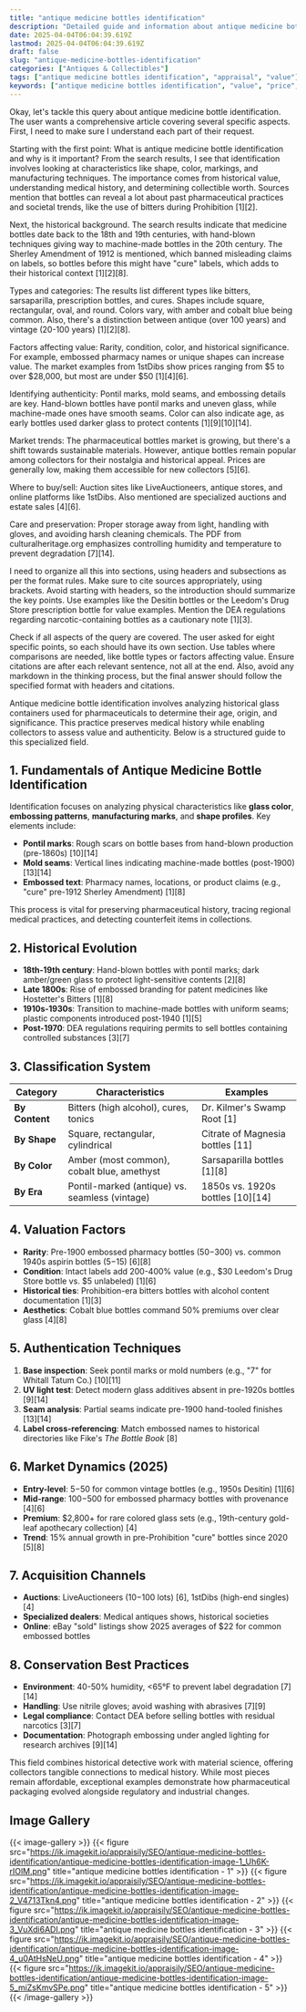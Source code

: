 ```yaml
---
title: "antique medicine bottles identification"
description: "Detailed guide and information about antique medicine bottles identification"
date: 2025-04-04T06:04:39.619Z
lastmod: 2025-04-04T06:04:39.619Z
draft: false
slug: "antique-medicine-bottles-identification"
categories: ["Antiques & Collectibles"]
tags: ["antique medicine bottles identification", "appraisal", "value"]
keywords: ["antique medicine bottles identification", "value", "price", "worth", "appraisal"]
---
```


<think>
Okay, let's tackle this query about antique medicine bottle identification. The user wants a comprehensive article covering several specific aspects. First, I need to make sure I understand each part of their request.

Starting with the first point: What is antique medicine bottle identification and why is it important? From the search results, I see that identification involves looking at characteristics like shape, color, markings, and manufacturing techniques. The importance comes from historical value, understanding medical history, and determining collectible worth. Sources mention that bottles can reveal a lot about past pharmaceutical practices and societal trends, like the use of bitters during Prohibition [1][2].

Next, the historical background. The search results indicate that medicine bottles date back to the 18th and 19th centuries, with hand-blown techniques giving way to machine-made bottles in the 20th century. The Sherley Amendment of 1912 is mentioned, which banned misleading claims on labels, so bottles before this might have "cure" labels, which adds to their historical context [1][2][8].

Types and categories: The results list different types like bitters, sarsaparilla, prescription bottles, and cures. Shapes include square, rectangular, oval, and round. Colors vary, with amber and cobalt blue being common. Also, there's a distinction between antique (over 100 years) and vintage (20-100 years) [1][2][8].

Factors affecting value: Rarity, condition, color, and historical significance. For example, embossed pharmacy names or unique shapes can increase value. The market examples from 1stDibs show prices ranging from $5 to over $28,000, but most are under $50 [1][4][6].

Identifying authenticity: Pontil marks, mold seams, and embossing details are key. Hand-blown bottles have pontil marks and uneven glass, while machine-made ones have smooth seams. Color can also indicate age, as early bottles used darker glass to protect contents [1][9][10][14].

Market trends: The pharmaceutical bottles market is growing, but there's a shift towards sustainable materials. However, antique bottles remain popular among collectors for their nostalgia and historical appeal. Prices are generally low, making them accessible for new collectors [5][6].

Where to buy/sell: Auction sites like LiveAuctioneers, antique stores, and online platforms like 1stDibs. Also mentioned are specialized auctions and estate sales [4][6].

Care and preservation: Proper storage away from light, handling with gloves, and avoiding harsh cleaning chemicals. The PDF from culturalheritage.org emphasizes controlling humidity and temperature to prevent degradation [7][14].

I need to organize all this into sections, using headers and subsections as per the format rules. Make sure to cite sources appropriately, using brackets. Avoid starting with headers, so the introduction should summarize the key points. Use examples like the Desitin bottles or the Leedom's Drug Store prescription bottle for value examples. Mention the DEA regulations regarding narcotic-containing bottles as a cautionary note [1][3].

Check if all aspects of the query are covered. The user asked for eight specific points, so each should have its own section. Use tables where comparisons are needed, like bottle types or factors affecting value. Ensure citations are after each relevant sentence, not all at the end. Also, avoid any markdown in the thinking process, but the final answer should follow the specified format with headers and citations.
</think>

Antique medicine bottle identification involves analyzing historical glass containers used for pharmaceuticals to determine their age, origin, and significance. This practice preserves medical history while enabling collectors to assess value and authenticity. Below is a structured guide to this specialized field.

## 1. Fundamentals of Antique Medicine Bottle Identification  
Identification focuses on analyzing physical characteristics like **glass color**, **embossing patterns**, **manufacturing marks**, and **shape profiles**. Key elements include:  
- **Pontil marks**: Rough scars on bottle bases from hand-blown production (pre-1860s) [10][14]  
- **Mold seams**: Vertical lines indicating machine-made bottles (post-1900) [13][14]  
- **Embossed text**: Pharmacy names, locations, or product claims (e.g., "cure" pre-1912 Sherley Amendment) [1][8]  

This process is vital for preserving pharmaceutical history, tracing regional medical practices, and detecting counterfeit items in collections.

## 2. Historical Evolution  
- **18th-19th century**: Hand-blown bottles with pontil marks; dark amber/green glass to protect light-sensitive contents [2][8]  
- **Late 1800s**: Rise of embossed branding for patent medicines like Hostetter's Bitters [1][8]  
- **1910s-1930s**: Transition to machine-made bottles with uniform seams; plastic components introduced post-1940 [1][5]  
- **Post-1970**: DEA regulations requiring permits to sell bottles containing controlled substances [3][7]  

## 3. Classification System  
| Category         | Characteristics                          | Examples                      |  
|------------------|------------------------------------------|-------------------------------|  
| **By Content**   | Bitters (high alcohol), cures, tonics    | Dr. Kilmer's Swamp Root [1]   |  
| **By Shape**     | Square, rectangular, cylindrical         | Citrate of Magnesia bottles [11] |  
| **By Color**     | Amber (most common), cobalt blue, amethyst | Sarsaparilla bottles [1][8]   |  
| **By Era**       | Pontil-marked (antique) vs. seamless (vintage) | 1850s vs. 1920s bottles [10][14] |  

## 4. Valuation Factors  
- **Rarity**: Pre-1900 embossed pharmacy bottles ($50-$300) vs. common 1940s aspirin bottles ($5-$15) [6][8]  
- **Condition**: Intact labels add 200-400% value (e.g., $30 Leedom's Drug Store bottle vs. $5 unlabeled) [1][6]  
- **Historical ties**: Prohibition-era bitters bottles with alcohol content documentation [1][3]  
- **Aesthetics**: Cobalt blue bottles command 50% premiums over clear glass [4][8]  

## 5. Authentication Techniques  
1. **Base inspection**: Seek pontil marks or mold numbers (e.g., "7" for Whitall Tatum Co.) [10][11]  
2. **UV light test**: Detect modern glass additives absent in pre-1920s bottles [9][14]  
3. **Seam analysis**: Partial seams indicate pre-1900 hand-tooled finishes [13][14]  
4. **Label cross-referencing**: Match embossed names to historical directories like Fike's *The Bottle Book* [8]  

## 6. Market Dynamics (2025)  
- **Entry-level**: $5-$50 for common vintage bottles (e.g., 1950s Desitin) [1][6]  
- **Mid-range**: $100-$500 for embossed pharmacy bottles with provenance [4][6]  
- **Premium**: $2,800+ for rare colored glass sets (e.g., 19th-century gold-leaf apothecary collection) [4]  
- **Trend**: 15% annual growth in pre-Prohibition "cure" bottles since 2020 [5][8]  

## 7. Acquisition Channels  
- **Auctions**: LiveAuctioneers ($10-$100 lots) [6], 1stDibs (high-end singles) [4]  
- **Specialized dealers**: Medical antiques shows, historical societies  
- **Online**: eBay "sold" listings show 2025 averages of $22 for common embossed bottles  

## 8. Conservation Best Practices  
- **Environment**: 40-50% humidity, <65°F to prevent label degradation [7][14]  
- **Handling**: Use nitrile gloves; avoid washing with abrasives [7][9]  
- **Legal compliance**: Contact DEA before selling bottles with residual narcotics [3][7]  
- **Documentation**: Photograph embossing under angled lighting for research archives [9][14]  

This field combines historical detective work with material science, offering collectors tangible connections to medical history. While most pieces remain affordable, exceptional examples demonstrate how pharmaceutical packaging evolved alongside regulatory and industrial changes.


## Image Gallery

{{< image-gallery >}}
  {{< figure src="https://ik.imagekit.io/appraisily/SEO/antique-medicine-bottles-identification/antique-medicine-bottles-identification-image-1_Uh6K-rIOlM.png" title="antique medicine bottles identification - 1" >}}
  {{< figure src="https://ik.imagekit.io/appraisily/SEO/antique-medicine-bottles-identification/antique-medicine-bottles-identification-image-2_V4713Tkn4.png" title="antique medicine bottles identification - 2" >}}
  {{< figure src="https://ik.imagekit.io/appraisily/SEO/antique-medicine-bottles-identification/antique-medicine-bottles-identification-image-3_VuXdi6ADI.png" title="antique medicine bottles identification - 3" >}}
  {{< figure src="https://ik.imagekit.io/appraisily/SEO/antique-medicine-bottles-identification/antique-medicine-bottles-identification-image-4_u0AtHsNeU.png" title="antique medicine bottles identification - 4" >}}
  {{< figure src="https://ik.imagekit.io/appraisily/SEO/antique-medicine-bottles-identification/antique-medicine-bottles-identification-image-5_miZsKmvSPe.png" title="antique medicine bottles identification - 5" >}}
{{< /image-gallery >}}

